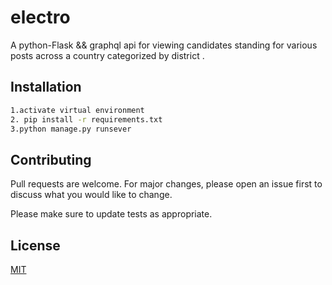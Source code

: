 # electro
A python-Flask && graphql api for viewing candidates standing for various posts across a country categorized by district .


## Installation
```bash
1.activate virtual environment 
2. pip install -r requirements.txt
3.python manage.py runsever 


```


## Contributing
Pull requests are welcome. For major changes, please open an issue first to discuss what you would like to change.

Please make sure to update tests as appropriate.

## License
[MIT](https://choosealicense.com/licenses/mit/)
